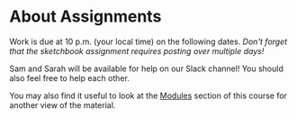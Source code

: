 About Assignments
=================

Work is due at 10 p.m. (your local time) on the following dates.  *Don't
forget that the sketchbook assignment requires posting over multiple days!*

Sam and Sarah will be available for help on our Slack channel!  You
should also feel free to help each other.

You may also find it useful to look at the [Modules](../modules) section
of this course for another view of the material.

